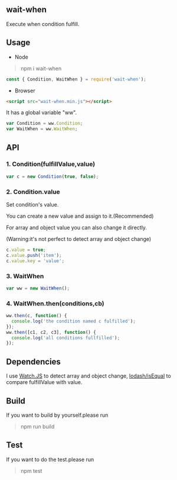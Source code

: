 ## wait-when

Execute when condition fulfill.

## Usage

- Node

> npm i wait-when

```js
const { Condition, WaitWhen } = require('wait-when');
```

- Browser

```html
<script src="wait-when.min.js"></script>
```

It has a global variable "ww".

```js
var Condition = ww.Condition;
var WaitWhen = ww.WaitWhen;
```

## API

### 1. Condition(fulfillValue,value)

```js
var c = new Condition(true, false);
```

### 2. Condition.value

Set condition's value.

You can create a new value and assign to it.(Recommended)

For array and object value you can also change it directly.

(Warning:it's not perfect to detect array and object change)

```js
c.value = true;
c.value.push('item');
c.value.key = 'value';
```

### 3. WaitWhen

```js
var ww = new WaitWhen();
```

### 4. WaitWhen.then(conditions,cb)

```js
ww.then(c, function() {
  console.log('the condition named c fulfilled');
});
ww.then([c1, c2, c3], function() {
  console.log('all conditions fullfilled');
});
```

## Dependencies

I use [Watch.JS](https://github.com/melanke/Watch.JS) to detect array and object change,
[lodash/isEqual](https://lodash.com/docs/4.17.10#isEqual) to compare fulfillValue with value.

## Build

If you want to build by yourself.please run

> npm run build

## Test

If you want to do the test.please run

> npm test
